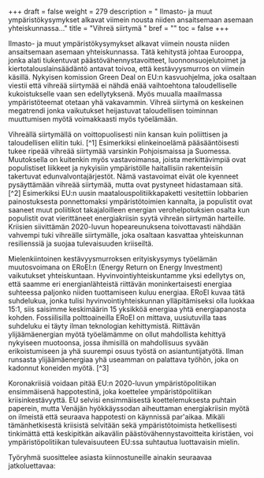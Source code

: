 +++
draft = false
weight = 279
description = " Ilmasto- ja muut ympäristökysymykset alkavat viimein nousta niiden ansaitsemaan asemaan yhteiskunnassa..."
title = "Vihreä siirtymä "
bref = ""
toc = false
+++



Ilmasto- ja muut ympäristökysymykset alkavat viimein nousta niiden
ansaitsemaan asemaan yhteiskunnassa. Tätä kehitystä johtaa Eurooppa,
jonka alati tiukentuvat päästövähennystavoitteet, luonnonsuojelutoimet
ja kiertotalouslainsäädäntö antavat toivoa, että kestävyysmurros on
viimein käsillä. Nykyisen komission Green Deal on EU:n kasvuohjelma,
joka osaltaan viestii että vihreää siirtymää ei nähdä enää vaihtoehtona
taloudelliselle kukoistukselle vaan sen edellytyksenä. Myös muualla
maailmassa ympäristöteemat otetaan yhä vakavammin. Vihreä siirtymä on
keskeinen megatrendi jonka vaikutukset heijastuvat taloudellisen
toiminnan muuttumisen myötä voimakkaasti myös työelämään.

Vihreällä siirtymällä on voittopuolisesti niin kansan kuin poliittisen ja
taloudellisen eliitin tuki. [^1]
 Esimerkiksi elinkeinoelämä pääsääntöisesti
tukee ripeää vihreää siirtymää varsinkin Pohjoismaissa ja Suomessa.
Muutoksella on kuitenkin myös vastavoimansa, joista merkittävimpiä ovat
populistiset liikkeet ja nykyisiin ympäristölle haitallisiin
rakenteisiin takertuvat edunvalvontajärjestöt. Nämä vastavoimat eivät
ole kyenneet pysäyttämään vihreää siirtymää, mutta ovat pystyneet
hidastamaan sitä. [^2]
 Esimerkiksi EU:n uusin maatalouspolitiikkapaketti
vesitettiin lobbarien painostuksesta ponnettomaksi ympäristötoimien
kannalta, ja populistit ovat saaneet muut poliitikot takajaloilleen
energian verohelpotuksien osalta kun populistit ovat vierittäneet
energiakriisin syytä vihreän siirtymän harteille. Kriisien siivittämän
2020-luvun hopeareunuksena toivottavasti nähdään vahvempi tuki vihreälle
siirtymälle, joka osaltaan kasvattaa yhteiskunnan resilienssiä ja suojaa
tulevaisuuden kriiseiltä.

Mielenkiintoinen kestävyysmurroksen erityiskysymys työelämän
muutosvoimana on ERoEI:n (Energy Return on Energy Investment)
vaikutukset yhteiskuntaan. Hyvinvointiyhteiskuntamme yksi edellytys on,
että saamme eri energianlähteistä riittävän moninkertaisesti energiaa
suhteessa paljonko niiden tuottamiseen kuluu energiaa. ERoEI kuvaa tätä
suhdelukua, jonka tulisi hyvinvointiyhteiskunnan ylläpitämiseksi olla
luokkaa 15:1, siis saisimme keskimäärin 15 yksikköä energiaa yhtä
energiapanosta kohden. Fossiilisilla polttoaineilla ERoEI on mittava,
uusiutuvilla taas suhdeluku ei täyty ilman teknologian kehittymistä.
Riittävän ylijäämäenergian myötä työelämämme on ollut mahdollista
kehittyä nykyiseen muotoonsa, jossa ihmisillä on mahdollisuus syvään
erikoistumiseen ja yhä suurempi osuus työstä on asiantuntijatyötä. Ilman
runsasta ylijäämäenergiaa yhä useamman on palattava työhön, joka on
kadonnut koneiden myötä. [^3]

Koronakriisiä voidaan pitää EU:n 2020-luvun ympäristöpolitiikan
ensimmäisenä happotestinä, joka koettelee ympäristöpolitiikan
kriisinkestävyyttä. EU selvisi ensimmäisestä koettelemuksesta puhtain
paperein, mutta Venäjän hyökkäyssodan aiheuttaman energiakriisin myötä
on ilmeistä että seuraava happotesti on käynnissä par'aikaa. Mikäli
tämänhetkisestä kriisistä selvitään sekä ympäristötoimista hetkellisesti
tinkimättä että keskipitkän aikavälin päästövähennystavoitteita
kiristäen, voi ympäristöpolitiikan tulevaisuuteen EU:ssa suhtautua
luottavaisin mielin.



Työryhmä suosittelee asiasta kiinnostuneille ainakin seuraavaa jatkoluettavaa:

